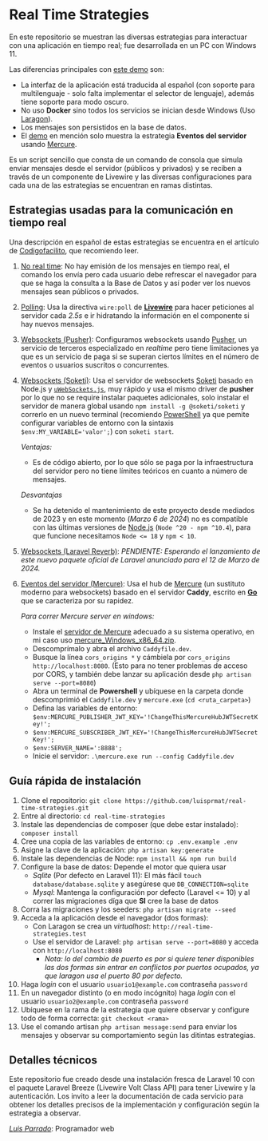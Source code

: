 # Real Time Strategies

En este repositorio se muestran las diversas estrategias para interactuar con una aplicación en tiempo real; fue desarrollada en un PC con Windows 11.

Las diferencias principales con [este demo](https://github.com/benbjurstrom/livewire-mercure-demo) son:

- La interfaz de la aplicación está traducida al español (con soporte para multilenguaje - solo falta implementar el selector de lenguaje), además tiene soporte para modo oscuro.
- No uso **Docker** sino todos los servicios se inician desde Windows (Uso [Laragon](https://laragon.org/download/index.html)).
- Los mensajes son persistidos en la base de datos.
- El [demo](https://github.com/benbjurstrom/livewire-mercure-demo) en mención solo muestra la estrategia **Eventos del servidor** usando [Mercure](https://mercure.rocks/).

Es un script sencillo que consta de un comando de consola que simula enviar mensajes desde el servidor (públicos y privados) y se reciben a través de un componente de Livewire y las diversas configuraciones para cada una de las estrategias se encuentran en ramas distintas.

## Estrategias usadas para la comunicación en tiempo real
Una descripción en español de estas estrategias se encuentra en el artículo de [Codigofacilito](https://codigofacilito.com/articles/266), que recomiendo leer.
1. [No real time](https://github.com/luisprmat/real-time-strategies/tree/no-real-time): No hay emisión de los mensajes en tiempo real, el comando los envía pero cada usuario debe refrescar el navegador para que se haga la consulta a la Base de Datos y así poder ver los nuevos mensajes sean públicos o privados.
2. [Polling](https://github.com/luisprmat/real-time-strategies/tree/polling): Usa la directiva `wire:poll` de [**Livewire**](https://livewire.laravel.com/docs/wire-poll) para hacer peticiones al servidor cada *2.5s* e ir hidratando la información en el componente si hay nuevos mensajes.
3. [Websockets (Pusher)](https://github.com/luisprmat/real-time-strategies/tree/pusher): Configuramos websockets usando [Pusher](https://pusher.com/), un servicio de terceros especializado en *realtime* pero tiene limitaciones ya que es un servicio de paga si se superan ciertos límites en el número de eventos o usuarios suscritos o concurrentes.
4. [Websockets (Soketi)](https://github.com/luisprmat/real-time-strategies/tree/soketi): Usa el servidor de websockets [Soketi](https://docs.soketi.app) basado en Node.js y [`uWebSockets.js`](https://github.com/uNetworking/uWebSockets.js), muy rápido y usa el mismo driver de **pusher** por lo que no se require instalar paquetes adicionales, solo instalar el servidor de manera global usando `npm install -g @soketi/soketi` y correrlo en un nuevo terminal (recomiendo [PowerShell](https://learn.microsoft.com/es-es/powershell/scripting/install/installing-powershell-on-windows?view=powershell-7.4) ya que pemite configurar variables de entorno con la sintaxis `$env:MY_VARIABLE='valor';`) con `soketi start`.

    *Ventajas:*
    - Es de código abierto, por lo que sólo se paga por la infraestructura del servidor pero no tiene límites teóricos en cuanto a número de mensajes.

    *Desvantajas*
    - Se ha detenido el mantenimiento de este proyecto desde mediados de 2023 y en este momento (*Marzo 6 de 2024*) no es compatible con las últimas versiones de [Node.js](https://nodejs.org) (`Node ^20 - npm ^10.4`), para que funcione necesitamos `Node <= 18` y `npm < 10`.
5. [Websockets (Laravel Reverb)](https://reverb.laravel.com): *PENDIENTE: Esperando el lanzamiento de este nuevo paquete oficial de Laravel anunciado para el 12 de Marzo de 2024.*
6. [Eventos del servidor (Mercure)](https://github.com/luisprmat/real-time-strategies/tree/mercure): Usa el hub de [Mercure](https://mercure.rocks/) (un sustituto moderno para websockets) basado en el servidor **Caddy**, escrito en [**Go**](https://go.dev/) que se caracteriza por su rapidez.

    *Para correr Mercure server en windows:*
    - Instale el [servidor de Mercure](https://github.com/dunglas/mercure/releases) adecuado a su sistema operativo, en  mi caso uso [mercure_Windows_x86_64.zip](https://github.com/dunglas/mercure/releases/download/v0.15.9/mercure_Windows_x86_64.zip).
    - Descomprímalo y abra el archivo `Caddyfile.dev`.
    - Busque la línea `cors_origins *` y cámbiela por `cors_origins http://localhost:8080`. (Esto para no tener problemas de acceso por CORS, y también debe lanzar su aplicación desde `php artisan serve --port=8080`)
    - Abra un terminal de **Powershell** y ubíquese en la carpeta donde descomprimió el `Caddyfile.dev` y `mercure.exe` (`cd <ruta_carpeta>`)
    - Defina las variables de entorno: `$env:MERCURE_PUBLISHER_JWT_KEY='!ChangeThisMercureHubJWTSecretKey!';`
    - `$env:MERCURE_SUBSCRIBER_JWT_KEY='!ChangeThisMercureHubJWTSecretKey!';`
    - `$env:SERVER_NAME=':8888';`
    - Inicie el servidor: `.\mercure.exe run --config Caddyfile.dev`

## Guía rápida de instalación
1. Clone el repositorio: `git clone https://github.com/luisprmat/real-time-strategies.git`
2. Entre al directorio: `cd real-time-strategies`
3. Instale las dependencias de composer (que debe estar instalado): `composer install`
4. Cree una copia de las variables de entorno: `cp .env.example .env`
5. Asigne la clave de la aplicación: `php artisan key:generate`
6. Instale las dependencias de Node: `npm install && npm run build`
7. Configure la base de datos: Depende el motor que quiera usar
    - *Sqlite* (Por defecto en Laravel 11): El más fácil `touch database/database.sqlite` y asegúrese que `DB_CONNECTION=sqlite`
    - *Mysql*: Mantenga la configuración por defecto (Laravel <= 10) y al correr las migraciones díga que **SI** cree la base de datos
8. Corra las migraciones y los seeders: `php artisan migrate --seed`
9. Acceda a la aplicación desde el navegador (dos formas):
    - Con Laragon se crea un *virtualhost*: `http://real-time-strategies.test`
    - Use el servidor de Laravel: `php artisan serve --port=8080` y acceda con `http://localhost:8080`
        - *Nota: lo del cambio de puerto es por si quiere tener disponibles las dos formas sin entrar en conflictos por puertos ocupados, ya que laragon usa el puerto 80 por defecto.*
10. Haga *login* con el usuario `usuario1@example.com` contraseña `password`
11. En un navegador distinto (o en modo incógnito) haga *login* con el usuario `usuario2@example.com` contraseña `password`
12. Ubíquese en la rama de la estrategia que quiere observar y configure todo de forma correcta: `git checkout <rama>`
13. Use el comando artisan `php artisan message:send` para enviar los mensajes y observar su comportamiento según las ditintas estrategias.

## Detalles técnicos
Este repositorio fue creado desde una instalación fresca de Laravel 10 con el paquete Laravel Breeze (Livewire Volt Class API) para tener Livewire y la autenticación. Los invito a leer la documentación de cada servicio para obtener los detalles precisos de la implementación y configuración según la estrategia a observar.

[*Luis Parrado*](https://github.com/luisprmat): Programador web
